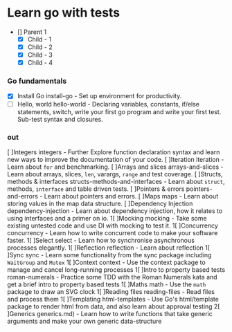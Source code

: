 # Learn go with tests

- [] Parent 1
  - [x] Child - 1
  - [x] Child - 2
  - [x] Child - 3
  - [x] Child - 4

### Go fundamentals

- [x] Install Go install-go - Set up environment for productivity.
- [ ] Hello, world hello-world - Declaring variables, constants, if/else statements, switch, write your first go program and write your first test. Sub-test syntax and closures.

### out

[ ]Integers integers - Further Explore function declaration syntax and learn new ways to improve the documentation of your code.
[ ]Iteration iteration - Learn about `for` and benchmarking.
[ ]Arrays and slices arrays-and-slices - Learn about arrays, slices, `len`, varargs, `range` and test coverage.
[ ]Structs, methods & interfaces structs-methods-and-interfaces - Learn about `struct`, methods, `interface` and table driven tests.
[ ]Pointers & errors pointers-and-errors - Learn about pointers and errors.
[ ]Maps maps - Learn about storing values in the map data structure.
[ ]Dependency Injection dependency-injection - Learn about dependency injection, how it relates to using interfaces and a primer on io.
1[ ]Mocking mocking - Take some existing untested code and use DI with mocking to test it.
1[ ]Concurrency concurrency - Learn how to write concurrent code to make your software faster.
1[ ]Select select - Learn how to synchronise asynchronous processes elegantly.
1[ ]Reflection reflection - Learn about reflection
1[ ]Sync sync - Learn some functionality from the sync package including `WaitGroup` and `Mutex`
1[ ]Context context - Use the context package to manage and cancel long-running processes
1[ ]Intro to property based tests roman-numerals - Practice some TDD with the Roman Numerals kata and get a brief intro to property based tests
1[ ]Maths math - Use the `math` package to draw an SVG clock
1[ ]Reading files reading-files - Read files and process them
1[ ]Templating html-templates - Use Go's html/template package to render html from data, and also learn about approval testing
2[ ]Generics generics.md) - Learn how to write functions that take generic arguments and make your own generic data-structure

